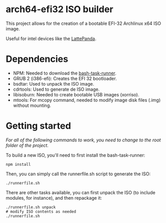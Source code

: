 # arch64-efi32 ISO builder

This project allows for the creation of a bootable EFI-32 Archlinux x64 ISO
image. 

Useful for intel devices like the [LattePanda](http://www.lattepanda.com/).

# Dependencies

* NPM: Needed to download the [bash-task-runner](https://github.com/stylemistake/bash-task-runner).
* GRUB 2 (i386-efi): Creates the EFI 32 bootloader.
* bsdtar: Used to unpack the ISO image.
* cdrtools: Used to generate de ISO image.
* libisoburn: Needed to create bootable USB images (xorriso).
* mtools: For mcopy command, needed to modify image disk files (.img) without mounting.

# Getting started

*For all of the following commands to work, you need to change to the root folder
of the project.*

To build a new ISO, you'll need to first install the bash-task-runner:

    npm install

Then, you can simply call the runnerfile.sh script to generate the ISO:

    ./runnerfile.sh 

There are other tasks available, you can first unpack the ISO 
(to include modules, for instance), and then repackage it:

    ./runnerfile.sh unpack
    # modify ISO contents as needed
    ./runnerfile.sh 
